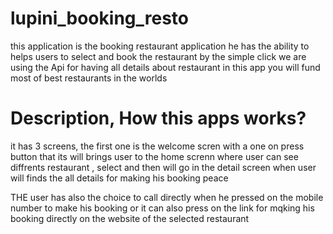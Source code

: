 # lupini_booking_resto
this application is the booking restaurant application 
he has the ability to helps users to select and book the restaurant by the simple click
we are using the Api for having all details about restaurant 
in this app you will fund most of best restaurants in the worlds

# Description, How this apps works?
it has 3 screens, the first one is the welcome scren with a one on press button that its will brings user to the home screnn where user can see diffrents restaurant , select 
and then will go in the detail screen when user will finds the all details for making his booking 
peace 

THE user has also the choice to call directly when he pressed on the mobile number to make his booking or it can also press on the link for mqking his booking directly on the website of the selected restaurant 
